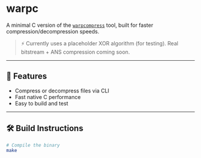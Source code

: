 # warpc

A minimal C version of the [`warpcompress`](https://github.com/shakeeb1532/warpcompress) tool, built for faster compression/decompression speeds.

> ⚡ Currently uses a placeholder XOR algorithm (for testing).
> Real bitstream + ANS compression coming soon.

---

## 🚀 Features

- Compress or decompress files via CLI
- Fast native C performance
- Easy to build and test

---

## 🛠️ Build Instructions

```bash
# Compile the binary
make
